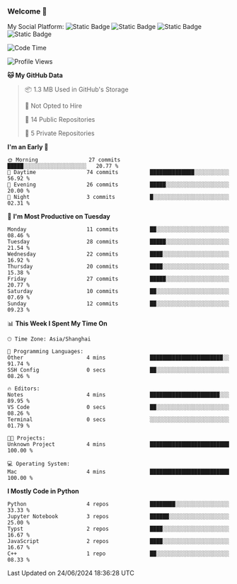 ### Welcome 👋

<!--
**CheneyNine/CheneyNine** is a ✨ _special_ ✨ repository because its `README.md` (this file) appears on your GitHub profile.

Here are some ideas to get you started:

- 🔭 I’m currently working on ...
- 🌱 I’m currently learning ...
- 👯 I’m looking to collaborate on ...
- 🤔 I’m looking for help with ...
- 💬 Ask me about ...
- 📫 How to reach me: ...
- 😄 Pronouns: ...
- ⚡ Fun fact: ...
-->

My Social Platform:
![Static Badge](https://img.shields.io/badge/_-CheneyNine-black?style=flat&logo=Github&logoColor=white&cacheSeconds=https%3A%2F%2Fgithub.com%2FCheneyNine)
![Static Badge](https://img.shields.io/badge/_-cheneynine.top-purple?style=flat&logo=googlehome&logoColor=white&link=https%3A%2F%2Fwww.cheneynine.top)
![Static Badge](https://img.shields.io/badge/_-CQU__Cheney-green?style=flat&logo=wechat&logoColor=white&link=https%3A%2F%2Fwww.linkedin.com%2Fin%2Fyinan-chen-9b09202b9%2F)
![Static Badge](https://img.shields.io/badge/_-Cheney-blue?style=flat&logo=linkedin&logoColor=white&link=https%3A%2F%2Fwww.linkedin.com%2Fin%2Fyinan-chen-9b09202b9%2F)


<!--START_SECTION:waka-->
![Code Time](http://img.shields.io/badge/Code%20Time-158%20hrs%2052%20mins-blue)

![Profile Views](http://img.shields.io/badge/Profile%20Views-0-blue)

**🐱 My GitHub Data** 

> 📦 1.3 MB Used in GitHub's Storage 
 > 
> 🚫 Not Opted to Hire
 > 
> 📜 14 Public Repositories 
 > 
> 🔑 5 Private Repositories 
 > 
**I'm an Early 🐤** 

```text
🌞 Morning                27 commits          █████░░░░░░░░░░░░░░░░░░░░   20.77 % 
🌆 Daytime                74 commits          ██████████████░░░░░░░░░░░   56.92 % 
🌃 Evening                26 commits          █████░░░░░░░░░░░░░░░░░░░░   20.00 % 
🌙 Night                  3 commits           █░░░░░░░░░░░░░░░░░░░░░░░░   02.31 % 
```
📅 **I'm Most Productive on Tuesday** 

```text
Monday                   11 commits          ██░░░░░░░░░░░░░░░░░░░░░░░   08.46 % 
Tuesday                  28 commits          █████░░░░░░░░░░░░░░░░░░░░   21.54 % 
Wednesday                22 commits          ████░░░░░░░░░░░░░░░░░░░░░   16.92 % 
Thursday                 20 commits          ████░░░░░░░░░░░░░░░░░░░░░   15.38 % 
Friday                   27 commits          █████░░░░░░░░░░░░░░░░░░░░   20.77 % 
Saturday                 10 commits          ██░░░░░░░░░░░░░░░░░░░░░░░   07.69 % 
Sunday                   12 commits          ██░░░░░░░░░░░░░░░░░░░░░░░   09.23 % 
```


📊 **This Week I Spent My Time On** 

```text
🕑︎ Time Zone: Asia/Shanghai

💬 Programming Languages: 
Other                    4 mins              ███████████████████████░░   91.74 % 
SSH Config               0 secs              ██░░░░░░░░░░░░░░░░░░░░░░░   08.26 % 

🔥 Editors: 
Notes                    4 mins              ██████████████████████░░░   89.95 % 
VS Code                  0 secs              ██░░░░░░░░░░░░░░░░░░░░░░░   08.26 % 
Terminal                 0 secs              ░░░░░░░░░░░░░░░░░░░░░░░░░   01.79 % 

🐱‍💻 Projects: 
Unknown Project          4 mins              █████████████████████████   100.00 % 

💻 Operating System: 
Mac                      4 mins              █████████████████████████   100.00 % 
```

**I Mostly Code in Python** 

```text
Python                   4 repos             ████████░░░░░░░░░░░░░░░░░   33.33 % 
Jupyter Notebook         3 repos             ██████░░░░░░░░░░░░░░░░░░░   25.00 % 
Typst                    2 repos             ████░░░░░░░░░░░░░░░░░░░░░   16.67 % 
JavaScript               2 repos             ████░░░░░░░░░░░░░░░░░░░░░   16.67 % 
C++                      1 repo              ██░░░░░░░░░░░░░░░░░░░░░░░   08.33 % 
```




 Last Updated on 24/06/2024 18:36:28 UTC
<!--END_SECTION:waka-->


